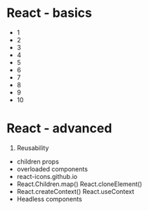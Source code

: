 # React - basics

- 1
- 2
- 3
- 4
- 5
- 6
- 7
- 8
- 9
- 10

# React - advanced

1. Reusability
  - children props
  - overloaded components
  - react-icons.github.io
  - React.Children.map() React.cloneElement()
  - React.createContext() React.useContext
  - Headless components